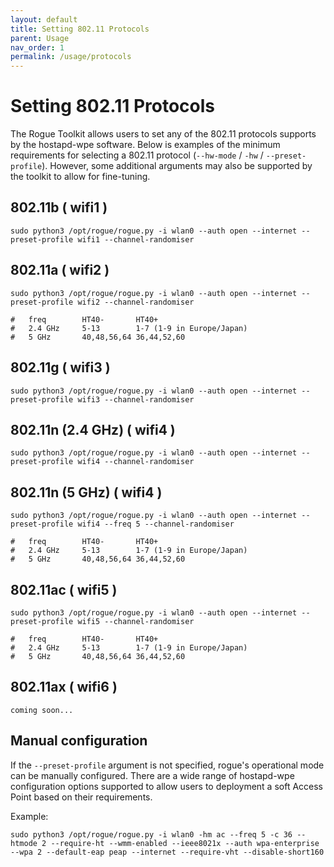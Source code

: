 ```yaml
---
layout: default
title: Setting 802.11 Protocols
parent: Usage
nav_order: 1
permalink: /usage/protocols
---
```


# Setting 802.11 Protocols

The Rogue Toolkit allows users to set any of the 802.11 protocols supports by the hostapd-wpe software. Below is examples of the minimum requirements for selecting a 802.11 protocol (`--hw-mode` / `-hw` / `--preset-profile`). However, some additional arguments may also be supported by the toolkit to allow for fine-tuning.

## 802.11b ( wifi1 )
```
sudo python3 /opt/rogue/rogue.py -i wlan0 --auth open --internet --preset-profile wifi1 --channel-randomiser
```

## 802.11a ( wifi2 )
```
sudo python3 /opt/rogue/rogue.py -i wlan0 --auth open --internet --preset-profile wifi2 --channel-randomiser
```

```
#   freq        HT40-       HT40+
#   2.4 GHz     5-13        1-7 (1-9 in Europe/Japan)
#   5 GHz       40,48,56,64 36,44,52,60
```

## 802.11g ( wifi3 )
```
sudo python3 /opt/rogue/rogue.py -i wlan0 --auth open --internet --preset-profile wifi3 --channel-randomiser
```

## 802.11n (2.4 GHz) ( wifi4 )
```
sudo python3 /opt/rogue/rogue.py -i wlan0 --auth open --internet --preset-profile wifi4 --channel-randomiser
```

## 802.11n (5 GHz) ( wifi4 )
```
sudo python3 /opt/rogue/rogue.py -i wlan0 --auth open --internet --preset-profile wifi4 --freq 5 --channel-randomiser
```

```
#   freq        HT40-       HT40+
#   2.4 GHz     5-13        1-7 (1-9 in Europe/Japan)
#   5 GHz       40,48,56,64 36,44,52,60
```

## 802.11ac ( wifi5 )
```
sudo python3 /opt/rogue/rogue.py -i wlan0 --auth open --internet --preset-profile wifi5 --channel-randomiser
```

```
#   freq        HT40-       HT40+
#   2.4 GHz     5-13        1-7 (1-9 in Europe/Japan)
#   5 GHz       40,48,56,64 36,44,52,60
```

## 802.11ax ( wifi6 )
```
coming soon...
```

## Manual configuration
If the `--preset-profile` argument is not specified, rogue's operational mode can be manually configured. There are a wide range of hostapd-wpe configuration options supported to allow users to deployment a soft Access Point based on their requirements.

Example:
```
sudo python3 /opt/rogue/rogue.py -i wlan0 -hm ac --freq 5 -c 36 --htmode 2 --require-ht --wmm-enabled --ieee8021x --auth wpa-enterprise --wpa 2 --default-eap peap --internet --require-vht --disable-short160
```
